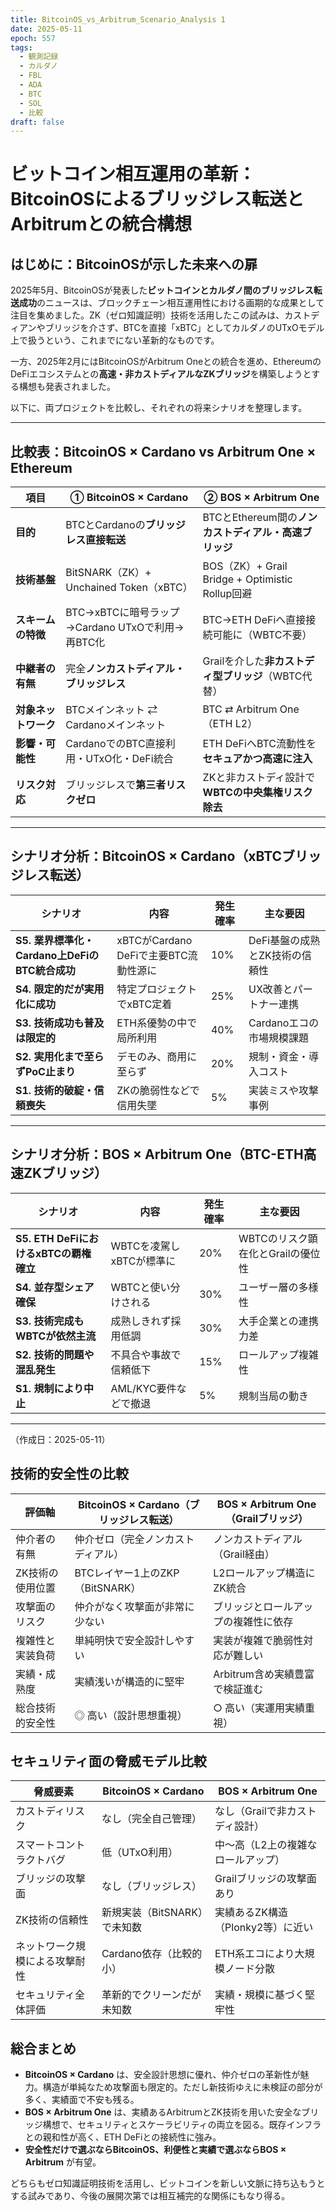 ```yaml
---
title: BitcoinOS_vs_Arbitrum_Scenario_Analysis 1
date: 2025-05-11
epoch: 557
tags:
  - 観測記録
  - カルダノ
  - FBL
  - ADA
  - BTC
  - SOL
  - 比較
draft: false
---
```

# ビットコイン相互運用の革新：BitcoinOSによるブリッジレス転送とArbitrumとの統合構想

## はじめに：BitcoinOSが示した未来への扉

2025年5月、BitcoinOSが発表した**ビットコインとカルダノ間のブリッジレス転送成功**のニュースは、ブロックチェーン相互運用性における画期的な成果として注目を集めました。ZK（ゼロ知識証明）技術を活用したこの試みは、カストディアンやブリッジを介さず、BTCを直接「xBTC」としてカルダノのUTxOモデル上で扱うという、これまでにない革新的なものです。

一方、2025年2月にはBitcoinOSがArbitrum Oneとの統合を進め、EthereumのDeFiエコシステムとの**高速・非カストディアルなZKブリッジ**を構築しようとする構想も発表されました。

以下に、両プロジェクトを比較し、それぞれの将来シナリオを整理します。

---

## 比較表：BitcoinOS × Cardano vs Arbitrum One × Ethereum

| 項目 | ① BitcoinOS × Cardano | ② BOS × Arbitrum One |
|------|-------------------------|------------------------|
| **目的** | BTCとCardanoの**ブリッジレス直接転送** | BTCとEthereum間の**ノンカストディアル・高速ブリッジ** |
| **技術基盤** | BitSNARK（ZK）+ Unchained Token（xBTC） | BOS（ZK）+ Grail Bridge + Optimistic Rollup回避 |
| **スキームの特徴** | BTC→xBTCに暗号ラップ→Cardano UTxOで利用→再BTC化 | BTC→ETH DeFiへ直接接続可能に（WBTC不要） |
| **中継者の有無** | 完全**ノンカストディアル・ブリッジレス** | Grailを介した**非カストディ型ブリッジ**（WBTC代替） |
| **対象ネットワーク** | BTCメインネット ⇄ Cardanoメインネット | BTC ⇄ Arbitrum One（ETH L2） |
| **影響・可能性** | CardanoでのBTC直接利用・UTxO化・DeFi統合 | ETH DeFiへBTC流動性を**セキュアかつ高速に注入** |
| **リスク対応** | ブリッジレスで**第三者リスクゼロ** | ZKと非カストディ設計で**WBTCの中央集権リスク除去** |

---

## シナリオ分析：BitcoinOS × Cardano（xBTCブリッジレス転送）

| シナリオ | 内容 | 発生確率 | 主な要因 |
|----------|------|----------|----------|
| **S5. 業界標準化・Cardano上DeFiのBTC統合成功** | xBTCがCardano DeFiで主要BTC流動性源に | 10% | DeFi基盤の成熟とZK技術の信頼性 |
| **S4. 限定的だが実用化に成功** | 特定プロジェクトでxBTC定着 | 25% | UX改善とパートナー連携 |
| **S3. 技術成功も普及は限定的** | ETH系優勢の中で局所利用 | 40% | Cardanoエコの市場規模課題 |
| **S2. 実用化まで至らずPoC止まり** | デモのみ、商用に至らず | 20% | 規制・資金・導入コスト |
| **S1. 技術的破綻・信頼喪失** | ZKの脆弱性などで信用失墜 | 5% | 実装ミスや攻撃事例 |

---

## シナリオ分析：BOS × Arbitrum One（BTC-ETH高速ZKブリッジ）

| シナリオ | 内容 | 発生確率 | 主な要因 |
|----------|------|----------|----------|
| **S5. ETH DeFiにおけるxBTCの覇権確立** | WBTCを凌駕しxBTCが標準に | 20% | WBTCのリスク顕在化とGrailの優位性 |
| **S4. 並存型シェア確保** | WBTCと使い分けされる | 30% | ユーザー層の多様性 |
| **S3. 技術完成もWBTCが依然主流** | 成熟しきれず採用低調 | 30% | 大手企業との連携力差 |
| **S2. 技術的問題や混乱発生** | 不具合や事故で信頼低下 | 15% | ロールアップ複雑性 |
| **S1. 規制により中止** | AML/KYC要件などで撤退 | 5% | 規制当局の動き |

---

（作成日：2025-05-11）


## 技術的安全性の比較

| 評価軸 | BitcoinOS × Cardano（ブリッジレス転送） | BOS × Arbitrum One（Grailブリッジ） |
|--------|---------------------------------------------|---------------------------------------|
| 仲介者の有無 | 仲介ゼロ（完全ノンカストディアル） | ノンカストディアル（Grail経由） |
| ZK技術の使用位置 | BTCレイヤー1上のZKP（BitSNARK） | L2ロールアップ構造にZK統合 |
| 攻撃面のリスク | 仲介がなく攻撃面が非常に少ない | ブリッジとロールアップの複雑性に依存 |
| 複雑性と実装負荷 | 単純明快で安全設計しやすい | 実装が複雑で脆弱性対応が難しい |
| 実績・成熟度 | 実績浅いが構造的に堅牢 | Arbitrum含め実績豊富で検証進む |
| 総合技術的安全性 | ◎ 高い（設計思想重視） | ○ 高い（実運用実績重視） |


## セキュリティ面の脅威モデル比較

| 脅威要素 | BitcoinOS × Cardano | BOS × Arbitrum One |
|----------|---------------------|---------------------|
| カストディリスク | なし（完全自己管理） | なし（Grailで非カストディ設計） |
| スマートコントラクトバグ | 低（UTxO利用） | 中〜高（L2上の複雑なロールアップ） |
| ブリッジの攻撃面 | なし（ブリッジレス） | Grailブリッジの攻撃面あり |
| ZK技術の信頼性 | 新規実装（BitSNARK）で未知数 | 実績あるZK構造（Plonky2等）に近い |
| ネットワーク規模による攻撃耐性 | Cardano依存（比較的小） | ETH系エコにより大規模ノード分散 |
| セキュリティ全体評価 | 革新的でクリーンだが未知数 | 実績・規模に基づく堅牢性 |


## 総合まとめ

- **BitcoinOS × Cardano** は、安全設計思想に優れ、仲介ゼロの革新性が魅力。構造が単純なため攻撃面も限定的。ただし新技術ゆえに未検証の部分が多く、実績面で不安も残る。
- **BOS × Arbitrum One** は、実績あるArbitrumとZK技術を用いた安全なブリッジ構想で、セキュリティとスケーラビリティの両立を図る。既存インフラとの親和性が高く、ETH DeFiとの接続性に強み。
- **安全性だけで選ぶならBitcoinOS、利便性と実績で選ぶならBOS × Arbitrum** が有望。

どちらもゼロ知識証明技術を活用し、ビットコインを新しい文脈に持ち込もうとする試みであり、今後の展開次第では相互補完的な関係にもなり得る。
